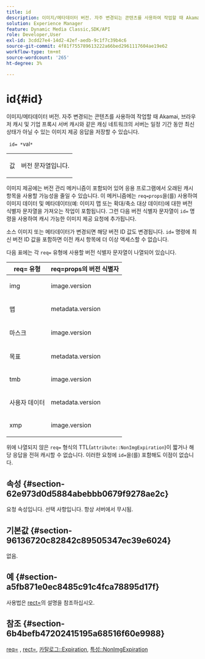 ```yaml
---
title: id
description: 이미지/메타데이터 버전. 자주 변경되는 콘텐츠를 사용하여 작업할 때 Akamai, 브라우저 캐시 및 기업 프록시 서버 캐시와 같은 캐싱 네트워크의 서버는 일정 기간 동안 최신 상태가 아닐 수 있는 이미지 제공 응답을 저장할 수 있습니다.
solution: Experience Manager
feature: Dynamic Media Classic,SDK/API
role: Developer,User
exl-id: 3cdd27e4-14d2-42ef-aedb-9c1f7c39b4c6
source-git-commit: 4f81f755789613222a66bed2961117604ae19e62
workflow-type: tm+mt
source-wordcount: '265'
ht-degree: 3%

---
```


# id{#id}

이미지/메타데이터 버전. 자주 변경되는 콘텐츠를 사용하여 작업할 때 Akamai, 브라우저 캐시 및 기업 프록시 서버 캐시와 같은 캐싱 네트워크의 서버는 일정 기간 동안 최신 상태가 아닐 수 있는 이미지 제공 응답을 저장할 수 있습니다.

` id= *`val`*`

<table id="simpletable_3A6EBDA15B004636804E1ACEF952479A"> 
 <tr class="strow"> 
  <td class="stentry"> <p> <span class="codeph"> <span class="varname"> 값 </span> </span> </p> </td> 
  <td class="stentry"> <p>버전 문자열입니다. </p> </td> 
 </tr> 
</table>

이미지 제공에는 버전 관리 메커니즘이 포함되어 있어 응용 프로그램에서 오래된 캐시 항목을 사용할 가능성을 줄일 수 있습니다. 이 메커니즘에는 `req=props`을(를) 사용하여 이미지 데이터 및 메타데이터(예: 이미지 맵 또는 확대/축소 대상 데이터)에 대한 버전 식별자 문자열을 가져오는 작업이 포함됩니다. 그런 다음 버전 식별자 문자열이 `id=` 명령을 사용하여 캐시 가능한 이미지 제공 요청에 추가됩니다.

소스 이미지 또는 메타데이터가 변경되면 해당 버전 ID 값도 변경됩니다. `id=` 명령에 최신 버전 ID 값을 포함하면 이전 캐시 항목에 더 이상 액세스할 수 없습니다.

다음 표에는 각 `req=` 유형에 사용할 버전 식별자 문자열이 나열되어 있습니다.

<table id="table_AE39BEBE18864880BBBF1C4F16785E2D"> 
 <thead> 
  <tr> 
   <th class="entry"> <b> req= 유형</b> </th> 
   <th class="entry"> req=props</b>의 <b> 버전 식별자 </th> 
  </tr> 
 </thead>
 <tbody> 
  <tr> 
   <td> <p> img </p> </td> 
   <td> <p> image.version </p> </td> 
  </tr> 
  <tr> 
   <td> <p> 맵 </p> </td> 
   <td> <p> metadata.version </p> </td> 
  </tr> 
  <tr> 
   <td> <p> 마스크 </p> </td> 
   <td> <p> image.version </p> </td> 
  </tr> 
  <tr> 
   <td> <p> 목표 </p> </td> 
   <td> <p> metadata.version </p> </td> 
  </tr> 
  <tr> 
   <td> <p> tmb </p> </td> 
   <td> <p> image.version </p> </td> 
  </tr> 
  <tr> 
   <td> <p> 사용자 데이터 </p> </td> 
   <td> <p> metadata.version </p> </td> 
  </tr> 
  <tr> 
   <td> <p> xmp </p> </td> 
   <td> <p> image.version </p> </td> 
  </tr> 
 </tbody> 
</table>

위에 나열되지 않은 `req=` 형식의 TTL(`attribute::NonImgExpiration`)이 짧거나 해당 응답을 전혀 캐시할 수 없습니다. 이러한 요청에 `id=`을(를) 포함해도 이점이 없습니다.

## 속성 {#section-62e973d0d5884abebbb0679f9278ae2c}

요청 속성입니다. 선택 사항입니다. 항상 서버에서 무시됨.

## 기본값 {#section-96136720c82842c89505347ec39e6024}

없음.

## 예 {#section-a5fb871e0ec8485c91c4fca78895d17f}

사용법은 [rect=](../../../../../is-api/http-ref/image-serving-api-ref/c-http-protocol-reference/c-command-reference/r-rect.md#reference-520b90d30b4c4b4692a723e4df6adaf3)의 설명을 참조하십시오.

## 참조 {#section-6b4befb47202415195a68516f60e9988}

[req=](../../../../../is-api/http-ref/image-serving-api-ref/c-http-protocol-reference/c-command-reference/r-req/r-req.md#reference-907cdb4a97034db7ad94695f25552e76) , [rect=](../../../../../is-api/http-ref/image-serving-api-ref/c-http-protocol-reference/c-command-reference/r-rect.md#reference-520b90d30b4c4b4692a723e4df6adaf3), [카탈로그::Expiration](../../../../../is-api/image-catalog/image-serving-api-ref/c-image-catalog-reference/c-image-svg-data-reference/c-image-data-reference/r-expiration-cat.md#reference-a7afd668ecbb4d2da65d86259aa6a28a), [특성::NonImgExpiration](../../../../../is-api/image-catalog/image-serving-api-ref/c-image-catalog-reference/c-attributes-reference/r-nonimgexpiration.md#reference-a8066cd0d24b4ea98100ade4821f1f9d)

